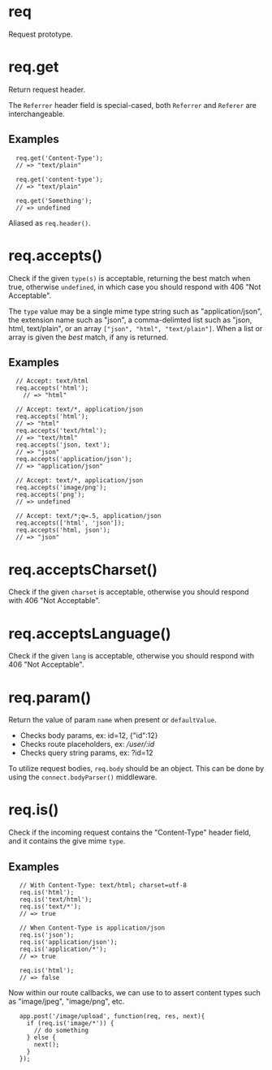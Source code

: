 
# req

  Request prototype.

# req.get

  Return request header.
  
  The `Referrer` header field is special-cased,
  both `Referrer` and `Referer` are interchangeable.
  
  ## Examples
  
      req.get('Content-Type');
      // => "text/plain"
      
      req.get('content-type');
      // => "text/plain"
      
      req.get('Something');
      // => undefined
  
  Aliased as `req.header()`.

# req.accepts()

  Check if the given `type(s)` is acceptable, returning
  the best match when true, otherwise `undefined`, in which
  case you should respond with 406 "Not Acceptable".
  
  The `type` value may be a single mime type string
  such as "application/json", the extension name
  such as "json", a comma-delimted list such as "json, html, text/plain",
  or an array `["json", "html", "text/plain"]`. When a list
  or array is given the _best_ match, if any is returned.
  
  ## Examples
  
      // Accept: text/html
      req.accepts('html');
        // => "html"
  
      // Accept: text/*, application/json
      req.accepts('html');
      // => "html"
      req.accepts('text/html');
      // => "text/html"
      req.accepts('json, text');
      // => "json"
      req.accepts('application/json');
      // => "application/json"
  
      // Accept: text/*, application/json
      req.accepts('image/png');
      req.accepts('png');
      // => undefined
  
      // Accept: text/*;q=.5, application/json
      req.accepts(['html', 'json']);
      req.accepts('html, json');
      // => "json"

# req.acceptsCharset()

  Check if the given `charset` is acceptable,
  otherwise you should respond with 406 "Not Acceptable".

# req.acceptsLanguage()

  Check if the given `lang` is acceptable,
  otherwise you should respond with 406 "Not Acceptable".

# req.param()

  Return the value of param `name` when present or `defaultValue`.
  
   - Checks body params, ex: id=12, {"id":12}
   - Checks route placeholders, ex: _/user/:id_
   - Checks query string params, ex: ?id=12
  
  To utilize request bodies, `req.body`
  should be an object. This can be done by using
  the `connect.bodyParser()` middleware.

# req.is()

  Check if the incoming request contains the "Content-Type" 
  header field, and it contains the give mime `type`.
  
  ## Examples
  
       // With Content-Type: text/html; charset=utf-8
       req.is('html');
       req.is('text/html');
       req.is('text/*');
       // => true
      
       // When Content-Type is application/json
       req.is('json');
       req.is('application/json');
       req.is('application/*');
       // => true
      
       req.is('html');
       // => false
  
   Now within our route callbacks, we can use to to assert content types
   such as "image/jpeg", "image/png", etc.
  
       app.post('/image/upload', function(req, res, next){
         if (req.is('image/*')) {
           // do something
         } else {
           next();
         }
       });

